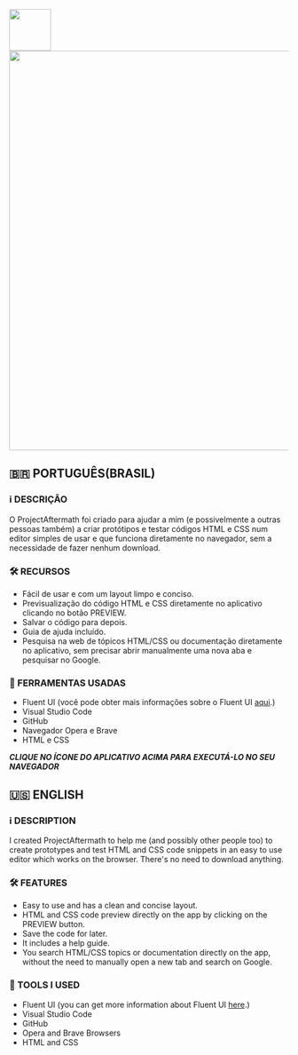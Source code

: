 <a href="https://redwars22.github.io/Web2/Aftermath/index.html">
  <img src="https://redwars22.github.io/Website/img/aftermath.png" width="75px"/>
</a>

<img src="" width="720px"/>

## 🇧🇷 PORTUGUÊS(BRASIL)
### ℹ️ DESCRIÇÃO
O ProjectAftermath foi criado para ajudar a mim (e possivelmente a outras pessoas também) a criar protótipos e testar códigos HTML e CSS num editor simples de usar e que funciona diretamente no navegador, sem a necessidade de fazer nenhum download.

### 🛠 RECURSOS
- Fácil de usar e com um layout limpo e conciso.
- Previsualização do código HTML e CSS diretamente no aplicativo clicando no botão PREVIEW.
- Salvar o código para depois.
- Guia de ajuda incluído.
- Pesquisa na web de tópicos HTML/CSS ou documentação diretamente no aplicativo, sem precisar abrir manualmente uma nova aba e pesquisar no Google.

### 🧰 FERRAMENTAS USADAS
- Fluent UI (você pode obter mais informações sobre o Fluent UI [aqui](https://docs.microsoft.com/en-us/fluent-ui/web-components/).)
- Visual Studio Code
- GitHub
- Navegador Opera e Brave
- HTML e CSS

***CLIQUE NO ÍCONE DO APLICATIVO ACIMA PARA EXECUTÁ-LO NO SEU NAVEGADOR***

## 🇺🇸 ENGLISH
### ℹ️ DESCRIPTION
I created ProjectAftermath to help me (and possibly other people too) to create prototypes and test HTML and CSS code snippets in an easy to use editor which works on the browser. There's no need to download anything.

### 🛠 FEATURES
- Easy to use and has a clean and concise layout.
- HTML and CSS code preview directly on the app by clicking on the PREVIEW button.
- Save the code for later.
- It includes a help guide.
- You search HTML/CSS topics or documentation directly on the app, without the need to manually open a new tab and search on Google.

### 🧰 TOOLS I USED
- Fluent UI (you can get more information about Fluent UI [here](https://docs.microsoft.com/en-us/fluent-ui/web-components/).)
- Visual Studio Code
- GitHub
- Opera and Brave Browsers
- HTML and CSS

